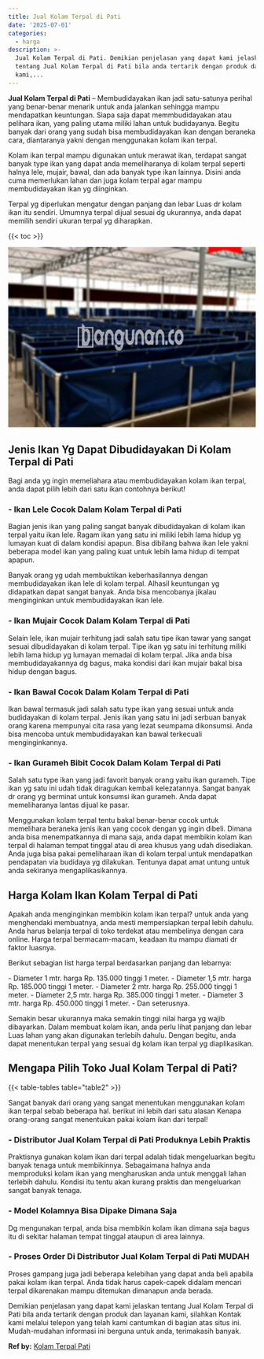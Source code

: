 ```yaml
---
title: Jual Kolam Terpal di Pati
date: '2025-07-01'
categories:
  - harga
description: >-
  Jual Kolam Terpal di Pati. Demikian penjelasan yang dapat kami jelaskan
  tentang Jual Kolam Terpal di Pati bila anda tertarik dengan produk dan layanan
  kami,...
---
```


**Jual Kolam Terpal di Pati** – Membudidayakan ikan jadi satu-satunya perihal yang benar-benar menarik untuk anda jalankan sehingga mampu mendapatkan keuntungan. Siapa saja dapat memmbudidayakan atau pelihara ikan, yang paling utama miliki lahan untuk budidayanya. Begitu banyak dari orang yang sudah bisa membudidayakan ikan dengan beraneka cara, diantaranya yakni dengan menggunakan kolam ikan terpal.

Kolam ikan terpal mampu digunakan untuk merawat ikan, terdapat sangat banyak type ikan yang dapat anda memeliharanya di kolam terpal seperti halnya lele, mujair, bawal, dan ada banyak type ikan lainnya. Disini anda cuma memerlukan lahan dan juga kolam terpal agar mampu membudidayakan ikan yg diinginkan.

Terpal yg diperlukan mengatur dengan panjang dan lebar Luas dr kolam ikan itu sendiri. Umumnya terpal dijual sesuai dg ukurannya, anda dapat memilih sendiri ukuran terpal yg diharapkan.

{{< toc >}}

![Jual Kolam Terpal di Pati](/images/jual-kolam-terpal-10.png)

## Jenis Ikan Yg Dapat Dibudidayakan Di Kolam Terpal di Pati

Bagi anda yg ingin memeliahara atau membudidayakan kolam ikan terpal, anda dapat pilih lebih dari satu ikan contohnya berikut!

### \- Ikan Lele Cocok Dalam Kolam Terpal di Pati

Bagian jenis ikan yang paling sangat banyak dibudidayakan di kolam ikan terpal yaitu ikan lele. Ragam ikan yang satu ini miliki lebih lama hidup yg lumayan kuat di dalam kondisi apapun. Bisa dibilang bahwa ikan lele yakni beberapa model ikan yang paling kuat untuk lebih lama hidup di tempat apapun.

Banyak orang yg udah membuktikan keberhasilannya dengan membudidayakan ikan lele di kolam terpal. Alhasil keuntungan yg didapatkan dapat sangat banyak. Anda bisa mencobanya jikalau menginginkan untuk membudidayakan ikan lele.

### \- Ikan Mujair Cocok Dalam Kolam Terpal di Pati

Selain lele, ikan mujair terhitung jadi salah satu tipe ikan tawar yang sangat sesuai dibudidayakan di kolam terpal. Tipe ikan yg satu ini terhitung miliki lebih lama hidup yg lumayan memadai di kolam terpal. Jika anda bisa membudidayakannya dg bagus, maka kondisi dari ikan mujair bakal bisa hidup dengan bagus.

### \- Ikan Bawal Cocok Dalam Kolam Terpal di Pati

Ikan bawal termasuk jadi salah satu type ikan yang sesuai untuk anda budidayakan di kolam terpal. Jenis ikan yang satu ini jadi serbuan banyak orang karena mempunyai cita rasa yang lezat seumpama dikonsumsi. Anda bisa mencoba untuk membudidayakan kan bawal terkecuali menginginkannya.

### \- Ikan Gurameh Bibit Cocok Dalam Kolam Terpal di Pati

Salah satu type ikan yang jadi favorit banyak orang yaitu ikan gurameh. Tipe ikan yg satu ini udah tidak diragukan kembali kelezatannya. Sangat banyak dr orang yg berminat untuk konsumsi ikan gurameh. Anda dapat memeliharanya lantas dijual ke pasar.

Menggunakan kolam terpal tentu bakal benar-benar cocok untuk memelihara beraneka jenis ikan yang cocok dengan yg ingin dibeli. Dimana anda bisa menempatkannya di mana saja, anda dapat membikin kolam ikan terpal di halaman tempat tinggal atau di area khusus yang udah disediakan. Anda juga bisa pakai pemeliharaan ikan di kolam terpal untuk mendapatkan pendapatan via budidaya yg dilakukan. Tentunya dapat amat untung untuk anda sekiranya mengaplikasikannya.

## Harga Kolam Ikan Kolam Terpal di Pati

Apakah anda menginginkan membikin kolam ikan terpal? untuk anda yang menghendaki membuatnya, anda mesti mempersiapkan terpal lebih dahulu. Anda harus belanja terpal di toko terdekat atau membelinya dengan cara online. Harga terpal bermacam-macam, keadaan itu mampu diamati dr faktor luasnya.

Berikut sebagian list harga terpal berdasarkan panjang dan lebarnya:

\- Diameter 1 mtr. harga Rp. 135.000 tinggi 1 meter. - Diameter 1,5 mtr. harga Rp. 185.000 tinggi 1 meter. - Diameter 2 mtr. harga Rp. 255.000 tinggi 1 meter. - Diameter 2,5 mtr. harga Rp. 385.000 tinggi 1 meter. - Diameter 3 mtr. harga Rp. 450.000 tinggi 1 meter. - Dan seterusnya.

Semakin besar ukurannya maka semakin tinggi nilai harga yg wajib dibayarkan. Dalam membuat kolam ikan, anda perlu lihat panjang dan lebar Luas lahan yang akan digunakan terlebih dahulu. Dengan begitu, anda dapat menentukan terpal yang sesuai dg kolam ikan terpal yg diaplikasikan.

## Mengapa Pilih Toko Jual Kolam Terpal di Pati?

{{< table-tables table="table2" >}}

Sangat banyak dari orang yang sangat menentukan menggunakan kolam ikan terpal sebab beberapa hal. berikut ini lebih dari satu alasan Kenapa orang-orang sangat menentukan pakai kolam ikan dari terpal!

### \- Distributor Jual Kolam Terpal di Pati Produknya Lebih Praktis

Praktisnya gunakan kolam ikan dari terpal adalah tidak mengeluarkan begitu banyak tenaga untuk membikinnya. Sebagaimana halnya anda memproduksi kolam ikan yang mengharuskan anda untuk menggali lahan terlebih dahulu. Kondisi itu tentu akan kurang praktis dan mengeluarkan sangat banyak tenaga.

### \- Model Kolamnya Bisa Dipake Dimana Saja

Dg mengunakan terpal, anda bisa membikin kolam ikan dimana saja bagus itu di sekitar halaman tempat tinggal ataupun di area lainnya.

### \- Proses Order Di Distributor Jual Kolam Terpal di Pati MUDAH

Proses gampang juga jadi beberapa kelebihan yang dapat anda beli apabila pakai kolam ikan terpal. Anda tidak harus capek-capek didalam mencari terpal dikarenakan mampu ditemukan dimanapun anda berada.

Demikian penjelasan yang dapat kami jelaskan tentang Jual Kolam Terpal di Pati bila anda tertarik dengan produk dan layanan kami, silahkan Kontak kami melalui telepon yang telah kami cantumkan di bagian atas situs ini. Mudah-mudahan informasi ini berguna untuk anda, terimakasih banyak.

**Ref by:** [Kolam Terpal Pati](https://id.wikipedia.org/wiki/Kolam)
